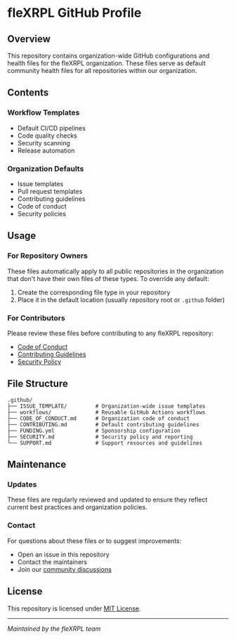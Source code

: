 # fleXRPL GitHub Profile

## Overview
This repository contains organization-wide GitHub configurations and health files for the fleXRPL organization. These files serve as default community health files for all repositories within our organization.

## Contents

### Workflow Templates
- Default CI/CD pipelines
- Code quality checks
- Security scanning
- Release automation

### Organization Defaults
- Issue templates
- Pull request templates
- Contributing guidelines
- Code of conduct
- Security policies

## Usage

### For Repository Owners
These files automatically apply to all public repositories in the organization that don't have their own files of these types. To override any default:

1. Create the corresponding file type in your repository
2. Place it in the default location (usually repository root or `.github` folder)

### For Contributors
Please review these files before contributing to any fleXRPL repository:

- [Code of Conduct](https://github.com/fleXRPL/fleXRP/blob/main/CODE_OF_CONDUCT.md)
- [Contributing Guidelines](https://github.com/fleXRPL/fleXRP/blob/main/CONTRIBUTING.md)
- [Security Policy](https://github.com/fleXRPL/fleXRP/blob/main/SECURITY.md)

## File Structure
```
.github/
├── ISSUE_TEMPLATE/         # Organization-wide issue templates
├── workflows/              # Reusable GitHub Actions workflows
├── CODE_OF_CONDUCT.md      # Organization code of conduct
├── CONTRIBUTING.md         # Default contributing guidelines
├── FUNDING.yml             # Sponsorship configuration
├── SECURITY.md             # Security policy and reporting
└── SUPPORT.md              # Support resources and guidelines
```

## Maintenance

### Updates
These files are regularly reviewed and updated to ensure they reflect current best practices and organization policies.

### Contact
For questions about these files or to suggest improvements:
- Open an issue in this repository
- Contact the maintainers
- Join our [community discussions](https://github.com/orgs/fleXRPL/discussions)

## License
This repository is licensed under [MIT License](LICENSE).

---

*Maintained by the fleXRPL team*

